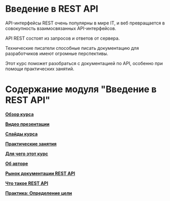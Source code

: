 
# Введение в REST API

API-интерфейсы REST очень популярны в мире IT, и веб превращается в совокупность взаимосвязанных API-интерфейсов.

API REST состоят из запросов и ответов от сервера.

Технические писатели способные писать документацию для разработчиков имеют огромные перспективы.

Этот курс поможет разобраться с документацией по API, особенно при помощи практических занятий.

# Содержание модуля "Введение в REST API"

[**Обзор курса**](course-overview.md)

[**Видео презентации**](video-presentations.md)

[**Слайды курса**](course-slides.md)

[**Практические занятия**](workshop-activities.md)

[**Для чего этот курс**](what-for-this-course.md)

[**Об авторе**](about-the-author.md)

[**Рынок документации REST API**](api-doc-market.md)

[**Что такое REST API**](what-is-rest-api.md)

[**Практика: Определение цели**](identify-goals.md)
